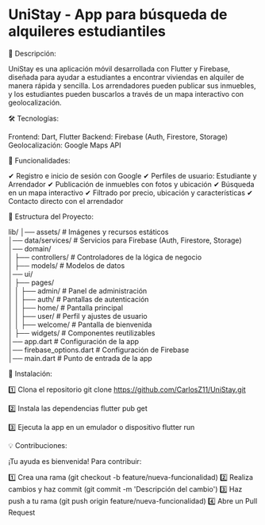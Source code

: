 
# UniStay - App para búsqueda de alquileres estudiantiles

📌 Descripción:

UniStay es una aplicación móvil desarrollada con Flutter y Firebase, diseñada para ayudar a estudiantes a encontrar viviendas en alquiler de manera rápida y sencilla. Los arrendadores pueden publicar sus inmuebles, y los estudiantes pueden buscarlos a través de un mapa interactivo con geolocalización.

🛠 Tecnologías:

Frontend: Dart, Flutter
Backend: Firebase (Auth, Firestore, Storage)
Geolocalización: Google Maps API

🎯 Funcionalidades:

✔ Registro e inicio de sesión con Google
✔ Perfiles de usuario: Estudiante y Arrendador
✔ Publicación de inmuebles con fotos y ubicación
✔ Búsqueda en un mapa interactivo
✔ Filtrado por precio, ubicación y características
✔ Contacto directo con el arrendador

📂 Estructura del Proyecto:

lib/
│── assets/                # Imágenes y recursos estáticos  
│── data/services/         # Servicios para Firebase (Auth, Firestore, Storage)  
│── domain/  
│   ├── controllers/       # Controladores de la lógica de negocio  
│   ├── models/            # Modelos de datos  
│── ui/  
│   ├── pages/  
│   │   ├── admin/         # Panel de administración  
│   │   ├── auth/          # Pantallas de autenticación  
│   │   ├── home/          # Pantalla principal  
│   │   ├── user/          # Perfil y ajustes de usuario  
│   │   ├── welcome/       # Pantalla de bienvenida  
│   ├── widgets/           # Componentes reutilizables  
│── app.dart               # Configuración de la app  
│── firebase_options.dart  # Configuración de Firebase  
│── main.dart              # Punto de entrada de la app  


🚀 Instalación:

1️⃣ Clona el repositorio
git clone https://github.com/CarlosZ11/UniStay.git

2️⃣ Instala las dependencias
flutter pub get

3️⃣ Ejecuta la app en un emulador o dispositivo
flutter run

💡 Contribuciones:

¡Tu ayuda es bienvenida! Para contribuir:

1️⃣ Crea una rama (git checkout -b feature/nueva-funcionalidad)
2️⃣ Realiza cambios y haz commit (git commit -m 'Descripción del cambio')
3️⃣ Haz push a tu rama (git push origin feature/nueva-funcionalidad)
4️⃣ Abre un Pull Request

